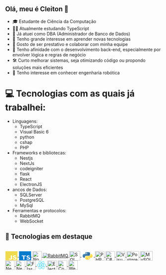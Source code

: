 ## Olá, meu é Cleiton 👋
- 🎓 Estudante de Ciência da Computação
- 👨‍💻 Atualmente estudando TypeScript
- 💾 Já atuei como DBA (Administrador de Banco de Dados)
- 🚀 Tenho grande interesse em aprender novas tecnologias
- 🤝 Gosto de ser prestativo e colaborar com minha equipe
- 🧠 Tenho afinidade com o desenvolvimento back-end, especialmente por envolver lógica e regras de negócio
- 🛠️ Curto melhorar sistemas, seja otimizando código ou propondo soluções mais eficientes
- 🤖 Tenho interesse em conhecer engenharia robótica

<!--[![Anurag's GitHub stats](https://github-readme-stats.vercel.app/api?username=Cleiton-Aparecido&show_icons=true&theme=radical)](https://github.com/anuraghazra/github-readme-stats)
-->
# 💻 Tecnologias com as quais já trabalhei:

- Linguagens:
  - TypeScript
  - Visual Basic 6
  - python
  - cshap
  - PHP
- Frameworks e bibliotecas:
  - Nestjs
  - NextJs
  - codeigniter
  - flask
  - React
  - ElectronJS
- ancos de Dados:
  - SQLServer
  - PostgreSQL
  - MySql
- Ferramentas e protocolos:
  - RabbitMQ
  - WebSocket  

## 🧩 Tecnologias em destaque
<div style="display: inline_block"><br>
  <!-- JavaScript -->
  <a href="https://developer.mozilla.org/pt-BR/docs/Web/JavaScript" target="_blank">
    <img align="center" title="JavaScript" height="30" width="40" src="https://raw.githubusercontent.com/devicons/devicon/master/icons/javascript/javascript-plain.svg">
  </a>

  <!-- TypeScript -->
  <a href="https://www.typescriptlang.org/" target="_blank">
    <img align="center" title="TypeScript" height="30" width="40" src="https://raw.githubusercontent.com/devicons/devicon/master/icons/typescript/typescript-plain.svg">
  </a>

  <!-- Node.js -->
  <a href="https://nodejs.org" target="_blank">
    <img align="center" title="Node.js" height="30" width="30" src="https://img.icons8.com/fluent/512/node-js.png">
  </a>

  <!-- RabbitMQ -->
  <a href="https://www.rabbitmq.com/" target="_blank">
    <img align="center" title="RabbitMQ" height="30" src="https://static-00.iconduck.com/assets.00/rabbitmq-icon-484x512-s9lfaapn.png">
  </a>

  <!-- SQL Server -->
  <a href="https://learn.microsoft.com/sql/sql-server/" target="_blank">
    <img align="center" title="SQL Server" height="30" width="35" src="https://brandlogos.net/wp-content/uploads/2025/03/microsoft_sql_server-logo_brandlogos.net_wykhq.png">
  </a>

  <!-- Python -->
  <a href="https://www.python.org/" target="_blank">
    <img align="center" title="Python" height="30" width="40" src="https://raw.githubusercontent.com/devicons/devicon/master/icons/python/python-original.svg">
  </a>

  <!-- PHP -->
  <a href="https://www.php.net/" target="_blank">
    <img align="center" title="PHP" height="30" width="30" src="https://cdn-icons-png.flaticon.com/512/5968/5968389.png">
  </a>

  <!-- C# -->
  <a href="https://learn.microsoft.com/dotnet/csharp/" target="_blank">
    <img align="center" title="C#" height="30" width="30" src="https://cdn.jsdelivr.net/gh/devicons/devicon/icons/csharp/csharp-original.svg">
  </a>

  <!-- Visual Basic 6 (ícone genérico do Visual Studio) -->
  <a href="https://learn.microsoft.com/previous-versions/visualstudio/visual-basic-6/visual-basic-6.0-documentation" target="_blank">
    <img align="center" title="Visual Basic 6" height="30" width="30" src="https://cdn-icons-png.flaticon.com/512/5968/5968705.png">
  </a>

  <!-- PostgreSQL -->
  <a href="https://www.postgresql.org/" target="_blank">
    <img align="center" title="PostgreSQL" height="30" width="40" src="https://cdn.jsdelivr.net/gh/devicons/devicon/icons/postgresql/postgresql-original.svg">
  </a>

  <!-- MySQL -->
  <a href="https://www.mysql.com/" target="_blank">
    <img align="center" title="MySQL" height="30" width="40" src="https://cdn.jsdelivr.net/gh/devicons/devicon/icons/mysql/mysql-original.svg">
  </a>

  <!-- NestJS -->
  <a href="https://nestjs.com/" target="_blank">
    <img align="center" title="NestJS" height="30" width="30" src="https://nestjs.com/img/logo-small.svg">
  </a>

  <!-- Next.js -->
  <a href="https://nextjs.org/" target="_blank">
    <img align="center" title="Next.js" height="30" width="30" src="https://cdn.jsdelivr.net/gh/devicons/devicon/icons/nextjs/nextjs-line.svg">
  </a>

  <!-- Flask -->
  <a href="https://flask.palletsprojects.com/" target="_blank">
    <img align="center" title="Flask" height="30" width="30" src="https://cdn.jsdelivr.net/gh/devicons/devicon/icons/flask/flask-original.svg">
  </a>

  <!-- React -->
  <a href="https://reactjs.org/" target="_blank">
    <img align="center" title="React" height="30" width="30" src="https://raw.githubusercontent.com/devicons/devicon/master/icons/react/react-original.svg">
  </a>

  <!-- ElectronJS -->
  <a href="https://www.electronjs.org/" target="_blank">
    <img align="center" title="ElectronJS" height="30" width="30" src="https://cdn.jsdelivr.net/gh/devicons/devicon/icons/electron/electron-original.svg">
  </a>

  <!-- CodeIgniter -->
  <a href="https://codeigniter.com/" target="_blank">
    <img align="center" title="CodeIgniter" height="30" width="30" src="https://cdn.jsdelivr.net/gh/devicons/devicon/icons/codeigniter/codeigniter-plain.svg">
  </a>

  <!-- WebSocket (ícone genérico de rede) -->
  <a href="https://developer.mozilla.org/en-US/docs/Web/API/WebSockets_API" target="_blank">
    <img align="center" title="WebSocket" height="30" width="30" src="https://cdn-icons-png.flaticon.com/512/1018/1018548.png">
  </a>
</div>


